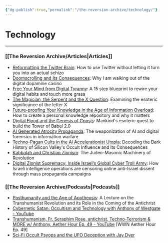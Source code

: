 ```yaml
---
{"dg-publish":true,"permalink":"/the-reversion-archive/technology/"}
---
```



# Technology
---
### **[[The Reversion Archive/Articles\|Articles]]**
- [Reformatting the Twitter Brain](https://thereversion.co/p/reformatting-the-twitter-brain): How to use Twitter without letting it turn you into an actual schizo
- [Doomscrolling and Its Consequences](https://thereversion.co/p/doomscrolling-and-its-consequences): Why I am walking out of the digital dopamine casino
- [Free Your Mind from Digital Tyranny](https://thereversion.co/p/free-your-mind-from-digital-tyranny): A 15 step blueprint to rewire your digital habits and touch more grass
- [The Magician, the Serpent and the X Question](https://thereversion.co/p/the-magician-the-serpent-and-the): Examining the esoteric significance of the letter X
- [Future-proofing Your Knowledge in the Age of Information Overload](https://thereversion.co/p/future-proofing-your-knowledge-in): How to create a personal knowledge repository and why it matters
- [Digital Flood and the Genesis of Gnosis](https://thereversion.co/p/digital-flood-and-the-genesis-of): Mankind's esoteric quest to build the Tower of Babel 2.0
- [AI Generated Atrocity Propaganda](https://thereversion.co/p/ai-generated-atrocity-propaganda): The weaponization of AI and digital forensics in information warfare.
- [Techno-Pagan Cults in the AI Accelerationist Utopia](https://thereversion.co/p/techno-pagan-cults-in-the-ai-accelerationist): Decoding the Dark History of Silicon Valley's Occult Influence and Its Consequences
- [Kabbalah and Christian Zionism](https://thereversion.co/p/kabbalah-and-christian-zionism): The Judeo-Masonic Machinery of Revolution
- [Digital Zionist Supremacy: Inside Israel's Global Cyber Troll Army](https://thereversion.co/p/digital-zionist-supremacy-inside): How Israeli intelligence operations are censoring online anti-Israel dissent through mass propaganda campaigns

### **[[The Reversion Archive/Podcasts\|Podcasts]]**
- [Posthumanity and the Age of Apotheosis](https://thereversion.co/p/posthumanity-and-the-age-of-apotheosis): A Lecture on the Transhumanist Revolution and its Role in the Coming of the Antichrist
- [Cybernetic Satan: Occultism and Technology with Anthony of Westgate - YouTube](https://www.youtube.com/live/gSARWEFXrx8)
- [Transhumanism, Fr. Seraphim Rose, antichrist, Techno-Terrorism & MORE w/ Anthony. Aether Hour Ep. 49 - YouTube](https://youtu.be/VdhvhNlk-YM?si=FppBysaw1c64gnrm) [WWN Aether Hour Ep. 49]
- [Sci-Fi Occult Psyops and the UFO Deception with Jay Dyer](https://thereversion.co/p/sci-fi-occult-psyops-and-the-ufo)